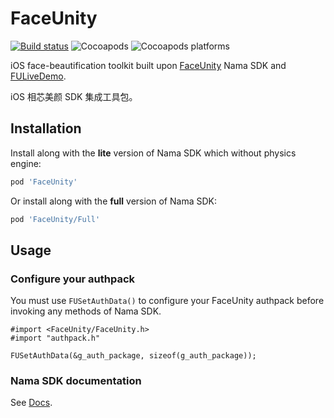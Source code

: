 # FaceUnity

[![Build status](https://github.com/ElfSundae/FaceUnity/workflows/Build/badge.svg)](https://github.com/ElfSundae/FaceUnity/actions?query=workflow%3ABuild)
![Cocoapods](https://img.shields.io/cocoapods/v/FaceUnity)
![Cocoapods platforms](https://img.shields.io/cocoapods/p/FaceUnity)

iOS face-beautification toolkit built upon [FaceUnity](https://www.faceunity.com) Nama SDK and [FULiveDemo](https://github.com/Faceunity/FULiveDemo).

iOS 相芯美颜 SDK 集成工具包。

## Installation

Install along with the **lite** version of Nama SDK which without physics engine:

```ruby
pod 'FaceUnity'
```

Or install along with the **full** version of Nama SDK:

```ruby
pod 'FaceUnity/Full'
```

## Usage

### Configure your authpack

You must use `FUSetAuthData()` to configure your FaceUnity authpack before invoking any methods of Nama SDK.

```objc
#import <FaceUnity/FaceUnity.h>
#import "authpack.h"

FUSetAuthData(&g_auth_package, sizeof(g_auth_package));
```

### Nama SDK documentation

See [Docs](Docs/).
